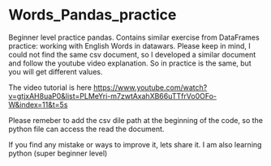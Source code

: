 # Words_Pandas_practice
Beginner level practice pandas. Contains similar exercise from DataFrames practice: working with English Words in datawars. Please keep in mind, I could not find the same csv document, so I developed a similar document and follow the youtube video explanation. So in practice is the same, but you will get different values.

The video tutorial is here https://www.youtube.com/watch?v=gtjxAH8uaP0&list=PLMeYri-m7zwtAxahXB66uTTfrVo0OFo-W&index=11&t=5s

Please remeber to add the csv dile path at the beginning of the code, so the python file can access the read the document.

If you find any mistake or ways to improve it, lets share it. I am also learning python (super beginner level)
